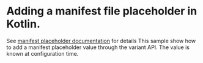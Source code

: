 # Adding a manifest file placeholder in Kotlin.

See [manifest placeholder documentation](https://developer.android.com/studio/build/manifest-build-variables) for details
This sample show how to add a manifest placeholder value through the variant API. The value is
known at configuration time.
